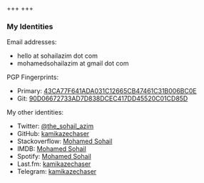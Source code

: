 +++
+++

### My Identities

Email addresses:

- hello at sohailazim dot com
- mohamedsohailazim at gmail dot com

PGP Fingerprints:

- Primary: [43CA77F641ADA031C12665CB47461C31B006BC0E](https://keyserver.ubuntu.com/pks/lookup?op=get&search=0x43ca77f641ada031c12665cb47461c31b006bc0e)
- Git: [90D06672733AD7D838DCEC417DD45520C01CD85D](https://keyserver.ubuntu.com/pks/lookup?op=get&search=0x90d06672733ad7d838dcec417dd45520c01cd85d)

My other identities:

- Twitter: [@the_sohail_azim](https://twitter.com/the_sohail_azim)
- GitHub: [kamikazechaser](https://github.com/kamikazechaser)
- Stackoverflow: [Mohamed Sohail](https://stackoverflow.com/users/6004371/mohamed-sohail)
- IMDB: [Mohamed Sohail](https://www.imdb.com/user/ur28043100/)
- Spotify: [Mohamed Sohail](https://open.spotify.com/user/22letf42fwdloe4vuakqozkpi)
- Last.fm: [kamikazechaser](https://www.last.fm/user/kamikazechaser)
- Telegram: [kamikazechaser](https://t.me/kamikazechaser)
